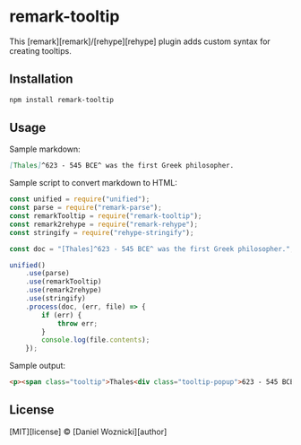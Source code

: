 # remark-tooltip

This [remark][remark]/[rehype][rehype] plugin adds custom syntax for creating tooltips.

## Installation

```sh
npm install remark-tooltip
```

## Usage

Sample markdown:

```markdown
[Thales]^623 - 545 BCE^ was the first Greek philosopher.
```

Sample script to convert markdown to HTML:

```javascript
const unified = require("unified");
const parse = require("remark-parse");
const remarkTooltip = require("remark-tooltip");
const remark2rehype = require("remark-rehype");
const stringify = require("rehype-stringify");

const doc = "[Thales]^623 - 545 BCE^ was the first Greek philosopher.";

unified()
    .use(parse)
    .use(remarkTooltip)
    .use(remark2rehype)
    .use(stringify)
    .process(doc, (err, file) => {
        if (err) {
            throw err;
        }
        console.log(file.contents);
    });
```

Sample output:

```html
<p><span class="tooltip">Thales<div class="tooltip-popup">623 - 545 BCE</div></span> was the first Greek philosopher.</p>
```

## License
[MIT][license] © [Daniel Woznicki][author]

